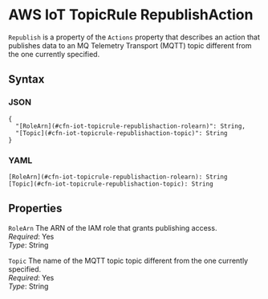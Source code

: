 # AWS IoT TopicRule RepublishAction<a name="aws-properties-iot-topicrule-republishaction"></a>

`Republish` is a property of the `Actions` property that describes an action that publishes data to an MQ Telemetry Transport \(MQTT\) topic different from the one currently specified\.

## Syntax<a name="w3ab2c21c14e1365b5"></a>

### JSON<a name="aws-properties-iot-topicrule-republishaction-syntax.json"></a>

```
{
  "[RoleArn](#cfn-iot-topicrule-republishaction-rolearn)": String,
  "[Topic](#cfn-iot-topicrule-republishaction-topic)": String
}
```

### YAML<a name="aws-properties-iot-topicrule-republishaction-syntax.yaml"></a>

```
[RoleArn](#cfn-iot-topicrule-republishaction-rolearn): String
[Topic](#cfn-iot-topicrule-republishaction-topic): String
```

## Properties<a name="w3ab2c21c14e1365b7"></a>

`RoleArn`  <a name="cfn-iot-topicrule-republishaction-rolearn"></a>
The ARN of the IAM role that grants publishing access\.  
*Required*: Yes  
*Type*: String

`Topic`  <a name="cfn-iot-topicrule-republishaction-topic"></a>
The name of the MQTT topic topic different from the one currently specified\.  
*Required*: Yes  
*Type*: String